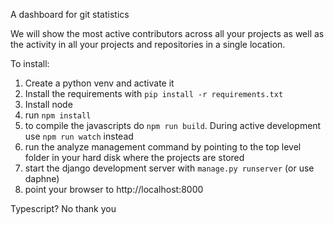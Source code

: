 A dashboard for git statistics

We will show the most active contributors across all your projects as well as the
activity in all your projects and repositories in a single location.

To install:
1. Create a python venv and activate it
2. Install the requirements with `pip install -r requirements.txt`
3. Install node
4. run `npm install`
5. to compile the javascripts do `npm run build`. During active development use `npm run watch` instead
6. run the analyze management command by pointing to the top level folder in your hard disk where the projects are stored
7. start the django development server with `manage.py runserver` (or use daphne)
8. point your browser to http://localhost:8000


Typescript? No thank you
